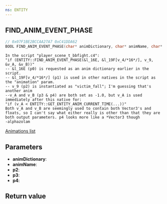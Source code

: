 ```yaml
---
ns: ENTITY
---
```

## FIND_ANIM_EVENT_PHASE

```c
// 0x07F1BE2BCCAA27A7 0xC41DDA62
BOOL FIND_ANIM_EVENT_PHASE(char* animDictionary, char* animName, char* p2, Any* p3, Any* p4);
```

```
In the script "player_scene_t_bbfight.c4":  
"if (ENTITY::FIND_ANIM_EVENT_PHASE(&l_16E, &l_19F[v_4/*16*/], v_9, &v_A, &v_B))"  
-- &l_16E (p0) is requested as an anim dictionary earlier in the script.  
-- &l_19F[v_4/*16*/] (p1) is used in other natives in the script as the "animation" param.  
-- v_9 (p2) is instantiated as "victim_fall"; I'm guessing that's another anim  
--v_A and v_B (p3 & p4) are both set as -1.0, but v_A is used immediately after this native for:   
"if (v_A < ENTITY::GET_ENTITY_ANIM_CURRENT_TIME(...))"  
Both v_A and v_B are seemingly used to contain both Vector3's and floats, so I can't say what either really is other than that they are both output parameters. p4 looks more like a *Vector3 though  
-alphazolam  
```

[Animations list](https://alexguirre.github.io/animations-list/)

## Parameters
* **animDictionary**: 
* **animName**: 
* **p2**: 
* **p3**: 
* **p4**: 

## Return value
